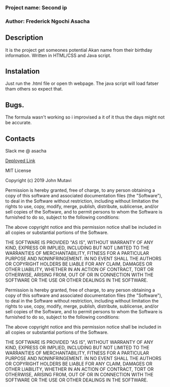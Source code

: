 
<h3>Project name: Second ip</h3>

<h3>Author: Frederick Ngochi Asacha</h3>
      
  <h2>Description</h2>
 It is the project get someones potential Akan name from their birthday information.
 Written in HTML/CSS and Java script.

  <h2>Instalation</h2>
 Just run the .html file or open th webpage. The java script will load fatser tham others so expect that. 

  <h2>Bugs.</h2>
 The formula wasn't working so i improvised a  it of it thus the days might not be accurate.

  <h2>Contacts</h2>
 Slack me @ asacha

      
     
[Deployed Link]( https://fred2401.github.io/my-second-ip/)
       
MIT License

Copyright (c) 2019 John Mutavi

Permission is hereby granted, free of charge, to any person obtaining a copy of this software and associated documentation files (the "Software"), to deal in the Software without restriction, including without limitation the rights to use, copy, modify, merge, publish, distribute, sublicense, and/or sell copies of the Software, and to permit persons to whom the Software is furnished to do so, subject to the following conditions:

The above copyright notice and this permission notice shall be included in all copies or substantial portions of the Software.

THE SOFTWARE IS PROVIDED "AS IS", WITHOUT WARRANTY OF ANY KIND, EXPRESS OR IMPLIED, INCLUDING BUT NOT LIMITED TO THE WARRANTIES OF MERCHANTABILITY, FITNESS FOR A PARTICULAR PURPOSE AND NONINFRINGEMENT. IN NO EVENT SHALL THE AUTHORS OR COPYRIGHT HOLDERS BE LIABLE FOR ANY CLAIM, DAMAGES OR OTHER LIABILITY, WHETHER IN AN ACTION OF CONTRACT, TORT OR OTHERWISE, ARISING FROM, OUT OF OR IN CONNECTION WITH THE SOFTWARE OR THE USE OR OTHER DEALINGS IN THE SOFTWARE.</p>

Permission is hereby granted, free of charge, to any person obtaining a copy
of this software and associated documentation files (the "Software"), to deal
in the Software without restriction, including without limitation the rights
to use, copy, modify, merge, publish, distribute, sublicense, and/or sell
copies of the Software, and to permit persons to whom the Software is
furnished to do so, subject to the following conditions:

The above copyright notice and this permission notice shall be included in all
copies or substantial portions of the Software.

THE SOFTWARE IS PROVIDED "AS IS", WITHOUT WARRANTY OF ANY KIND, EXPRESS OR
IMPLIED, INCLUDING BUT NOT LIMITED TO THE WARRANTIES OF MERCHANTABILITY,
FITNESS FOR A PARTICULAR PURPOSE AND NONINFRINGEMENT. IN NO EVENT SHALL THE
AUTHORS OR COPYRIGHT HOLDERS BE LIABLE FOR ANY CLAIM, DAMAGES OR OTHER
LIABILITY, WHETHER IN AN ACTION OF CONTRACT, TORT OR OTHERWISE, ARISING FROM,
OUT OF OR IN CONNECTION WITH THE SOFTWARE OR THE USE OR OTHER DEALINGS IN THE
SOFTWARE.


